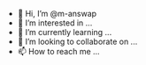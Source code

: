 - 👋 Hi, I’m @m-answap
- 👀 I’m interested in ...
- 🌱 I’m currently learning ...
- 💞️ I’m looking to collaborate on ...
- 📫 How to reach me ...

<!---
m-answap/m-answap is a ✨ special ✨ repository because its `README.md` (this file) appears on your GitHub profile.
You can click the Preview link to take a look at your changes.
--->
